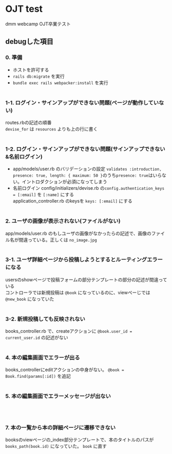 # OJT test
dmm webcamp OJT卒業テスト
## debugした項目
### 0. 準備
- ホストを許可する
- `rails db:migrate` を実行
- `bundle exec rails webpacker:install` を実行
<br><br>
### 1-1. ログイン・サインアップができない問題(ページが動作していない)
routes.rbの記述の順番<br>
`devise_for` は `resources` よりも上の行に書く
<br><br>
### 1-2. ログイン・サインアップができない問題(サインアップできない&名前ログイン)
- app/models/user.rb のバリデーションの設定
`validates :introduction, presence: true, length: { maximum: 50 }`のうち`presence: true`はいらない。イントロダクションが必須になってしまう
- 名前ログイン
config/initializers/devise.rb の`config.authentication_keys = [:email]` を `[:name]` にする<br>
application_controller.rb のkeysを `keys: [:email]` にする
<br><br>
### 2. ユーザの画像が表示されない(ファイルがない)
app/models/user.rb のもしユーザの画像がなかったらの記述で、画像のファイル名が間違っている。正しくは `no_image.jpg`
<br><br>
### 3-1. ユーザ詳細ページから投稿しようとするとルーティングエラーになる
usersのshowページで投稿フォームの部分テンプレートの部分の記述が間違っている<br>
コントローラでは新規投稿は `@book` になっているのに、viewぺーじでは `@new_book` になっていた
<br><br>
### 3-2. 新規投稿しても反映されない
books_controller.rb で、createアクションに `@book.user_id = current_user.id` の記述がない
<br><br>
### 4. 本の編集画面でエラーが出る
books_controllerにeditアクションの中身がない。 `@book = Book.find(params[:id])` を追記
<br><br>
### 5. 本の編集画面でエラーメッセージが出ない
<br><br>
### 7. 本の一覧から本の詳細ページに遷移できない
booksのviewページの_index部分テンプレートで、本のタイトルのパスが `books_path(book.id)` になっていた。 `book` に直す
<br><br>